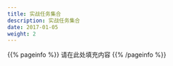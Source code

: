 ```yaml
---
title: 实战任务集合
description: 实战任务集合
date: 2017-01-05
weight: 2
---
```


{{% pageinfo %}}
请在此处填充内容
{{% /pageinfo %}}